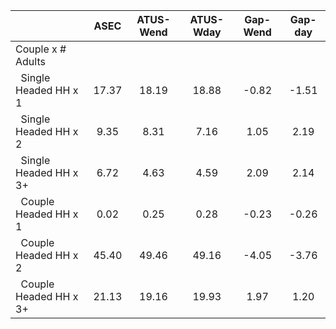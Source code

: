 
|                      |         ASEC |    ATUS-Wend |    ATUS-Wday |     Gap-Wend |      Gap-day |
| -------------------- | :----------: | :----------: | :----------: | :----------: | :----------: |
| Couple x # Adults    |              |              |              |              |              |
| &nbsp;&nbsp;Single Headed HH x 1 |        17.37 |        18.19 |        18.88 |        -0.82 |        -1.51 |
| &nbsp;&nbsp;Single Headed HH x 2 |         9.35 |         8.31 |         7.16 |         1.05 |         2.19 |
| &nbsp;&nbsp;Single Headed HH x 3+ |         6.72 |         4.63 |         4.59 |         2.09 |         2.14 |
| &nbsp;&nbsp;Couple Headed HH x 1 |         0.02 |         0.25 |         0.28 |        -0.23 |        -0.26 |
| &nbsp;&nbsp;Couple Headed HH x 2 |        45.40 |        49.46 |        49.16 |        -4.05 |        -3.76 |
| &nbsp;&nbsp;Couple Headed HH x 3+ |        21.13 |        19.16 |        19.93 |         1.97 |         1.20 |

